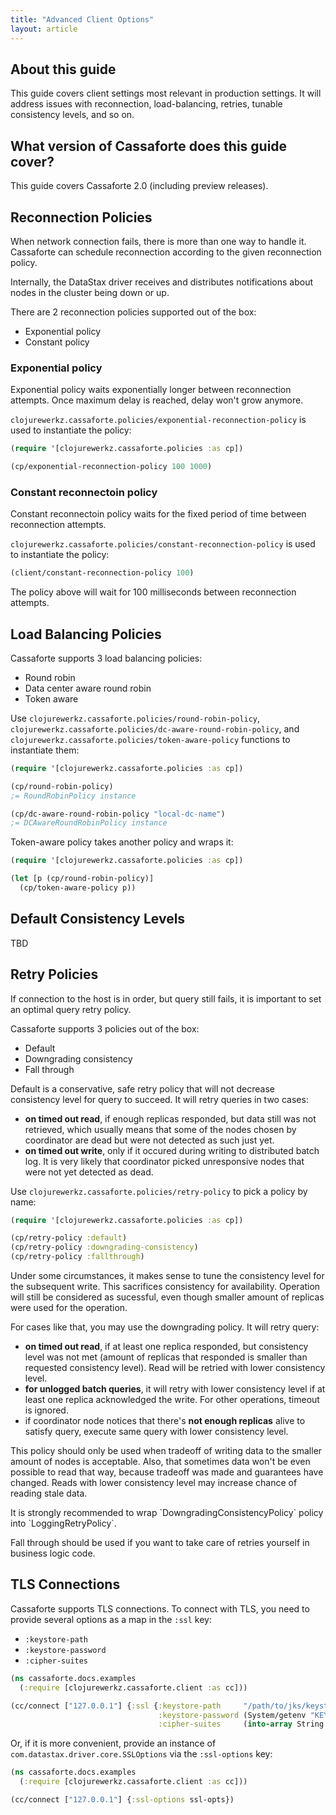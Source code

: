```yaml
---
title: "Advanced Client Options"
layout: article
---
```


## About this guide

This guide covers client settings most relevant in production
settings. It will address issues with reconnection, load-balancing,
retries, tunable consistency levels, and so on.

## What version of Cassaforte does this guide cover?

This guide covers Cassaforte 2.0 (including preview releases).


## Reconnection Policies

When network connection fails, there is more than one way to handle
it. Cassaforte can schedule reconnection according to the given
reconnection policy.

Internally, the DataStax driver receives and distributes notifications
about nodes in the cluster being down or up.

There are 2 reconnection policies supported out of the box:

 * Exponential policy
 * Constant policy

### Exponential policy

Exponential policy waits exponentially longer between reconnection
attempts. Once maximum delay is reached, delay won't grow anymore.

`clojurewerkz.cassaforte.policies/exponential-reconnection-policy` is used
to instantiate the policy:

```clojure
(require '[clojurewerkz.cassaforte.policies :as cp])

(cp/exponential-reconnection-policy 100 1000)
```

### Constant reconnectoin policy

Constant reconnectoin policy waits for the fixed period of time
between reconnection attempts.

`clojurewerkz.cassaforte.policies/constant-reconnection-policy` is used
to instantiate the policy:


```clojure
(client/constant-reconnection-policy 100)
```

The policy above will wait for 100 milliseconds between reconnection
attempts.


## Load Balancing Policies

Cassaforte supports 3 load balancing policies:

 * Round robin
 * Data center aware round robin
 * Token aware

Use `clojurewerkz.cassaforte.policies/round-robin-policy`,
`clojurewerkz.cassaforte.policies/dc-aware-round-robin-policy`, and
`clojurewerkz.cassaforte.policies/token-aware-policy` functions to
instantiate them:

``` clojure
(require '[clojurewerkz.cassaforte.policies :as cp])

(cp/round-robin-policy)
;= RoundRobinPolicy instance

(cp/dc-aware-round-robin-policy "local-dc-name")
;= DCAwareRoundRobinPolicy instance
```

Token-aware policy takes another policy and wraps it:

``` clojure
(require '[clojurewerkz.cassaforte.policies :as cp])

(let [p (cp/round-robin-policy)]
  (cp/token-aware-policy p))
```


## Default Consistency Levels

TBD


## Retry Policies

If connection to the host is in order, but query still fails, it is
important to set an optimal query retry policy.

Cassaforte supports 3 policies out of the box:

 * Default
 * Downgrading consistency
 * Fall through

Default is a conservative, safe retry policy that will not decrease consistency
level for query to succeed. It will retry queries in two cases:

  * __on timed out read__, if enough replicas responded, but data still was not retrieved, which
    usually means that some of the nodes chosen by coordinator are dead but were not detected
    as such just yet.
  * __on timed out write__, only if it occured during writing to distributed batch log. It is very likely that
    coordinator picked unresponsive nodes that were not yet detected as dead.

Use `clojurewerkz.cassaforte.policies/retry-policy` to pick a policy by name:

``` clojure
(require '[clojurewerkz.cassaforte.policies :as cp])

(cp/retry-policy :default)
(cp/retry-policy :downgrading-consistency)
(cp/retry-policy :fallthrough)
```

Under some circumstances, it makes sense to tune the consistency level
for the subsequent write. This sacrifices consistency for
availability. Operation will still be considered as sucessful, even
though smaller amount of replicas were used for the operation.

For cases like that, you may use the downgrading policy. It will retry query:

  * __on timed out read__, if at least one replica responded, but consistency level was not met (amount
    of replicas that responded is smaller than requested consistency level). Read will be
    retried with lower consistency level.
  * __for unlogged batch queries__, it will retry with lower consistency level if at least one replica
    acknowledged the write. For other operations, timeout is ignored.
  * if coordinator node notices that there's __not enough replicas__ alive to satisfy query, execute
    same query with lower consistency level.

This policy should only be used when tradeoff of writing data to the
smaller amount of nodes is acceptable. Also, that sometimes data won't
be even possible to read that way, because tradeoff was made and
guarantees have changed. Reads with lower consistency level may
increase chance of reading stale data.

<div class="alert alert-error">
It is strongly recommended to wrap `DowngradingConsistencyPolicy` policy into `LoggingRetryPolicy`.
</div>

Fall through should be used if you want to take care of retries
yourself in business logic code.


## TLS Connections

Cassaforte supports TLS connections. To connect with TLS, you need to provide several
options as a map in the `:ssl` key:

 * `:keystore-path`
 * `:keystore-password`
 * `:cipher-suites`

``` clojure
(ns cassaforte.docs.examples
  (:require [clojurewerkz.cassaforte.client :as cc]))

(cc/connect ["127.0.0.1"] {:ssl {:keystore-path     "/path/to/jks/keystore"
                                 :keystore-password (System/getenv "KEYSTORE_PASSWORD")
                                 :cipher-suites     (into-array String ["TLS_RSA_WITH_AES_128_CBC_SHA" "TLS_RSA_WITH_AES_256_CBC_SHA"])}})
```

Or, if it is more convenient, provide an instance of `com.datastax.driver.core.SSLOptions`
via the `:ssl-options` key:

``` clojure
(ns cassaforte.docs.examples
  (:require [clojurewerkz.cassaforte.client :as cc]))

(cc/connect ["127.0.0.1"] {:ssl-options ssl-opts})
```
